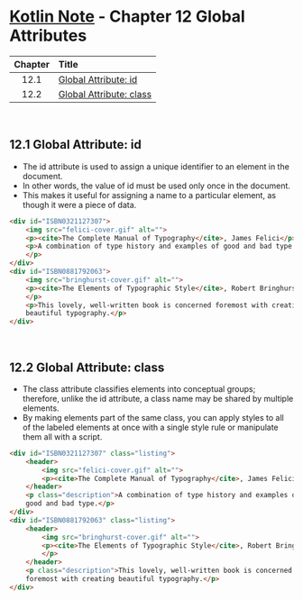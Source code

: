 # [Kotlin Note](../../README.md) - Chapter 12 Global Attributes
| Chapter | Title |
| :-: | :- |
| 12.1 | [Global Attribute: id](#121-global-attribute-id) |
| 12.2 | [Global Attribute: class](#122-global-attribute-class) |

<br>

## 12.1 Global Attribute: id
- The id attribute is used to assign a unique identifier to an element in the document.
- In other words, the value of id must be used only once in the document.
- This makes it useful for assigning a name to a particular element, as though it were a piece of data.
```html
<div id="ISBN0321127307">
    <img src="felici-cover.gif" alt="">
    <p><cite>The Complete Manual of Typography</cite>, James Felici</p>
    <p>A combination of type history and examples of good and bad type.
    </p>
</div>
<div id="ISBN0881792063">
    <img src="bringhurst-cover.gif" alt="">
    <p><cite>The Elements of Typographic Style</cite>, Robert Bringhurst
    </p>
    <p>This lovely, well-written book is concerned foremost with creating
    beautiful typography.</p>
</div>
```

<br>

## 12.2 Global Attribute: class
- The class attribute classifies elements into conceptual groups; therefore, unlike the id attribute, a class name may be shared by multiple elements.
- By making elements part of the same class, you can apply styles to all of the labeled elements at once with a single style rule or manipulate them all with a script.
```html
<div id="ISBN0321127307" class="listing">
    <header>
        <img src="felici-cover.gif" alt="">
        <p><cite>The Complete Manual of Typography</cite>, James Felici</p>
    </header>
    <p class="description">A combination of type history and examples of
    good and bad type.</p>
</div>
<div id="ISBN0881792063" class="listing">
    <header>
        <img src="bringhurst-cover.gif" alt="">
        <p><cite>The Elements of Typographic Style</cite>, Robert Bringhurst
        </p>
    </header>
    <p class="description">This lovely, well-written book is concerned
    foremost with creating beautiful typography.</p>
</div>
```

<br>
